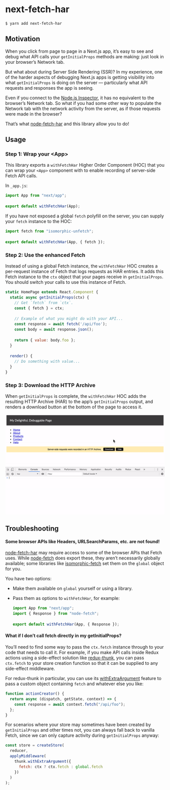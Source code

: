 # next-fetch-har

```console
$ yarn add next-fetch-har
```

## Motivation

When you click from page to page in a Next.js app, it’s easy to see and debug
what API calls your `getInitialProps` methods are making: just look in your
browser’s Network tab.

But what about during Server Side Rendering (SSR)? In my experience, one of the
harder aspects of debugging Next.js apps is getting visibility into what
`getInitialProps` is doing on the server — particularly what API requests and
responses the app is seeing.

Even if you connect to the [Node.js Inspector](https://nodejs.org/en/docs/guides/debugging-getting-started/),
it has no equivalent to the browser’s Network tab. So what if you had some
other way to populate the Network tab with the network activity from the server,
as if those requests were made in the browser?

That’s what [node-fetch-har](https://github.com/exogen/node-fetch-har) and this
library allow you to do!

## Usage

### Step 1: Wrap your &lt;App&gt;

This library exports a `withFetchHar` Higher Order Component (HOC) that you can
wrap your `<App>` component with to enable recording of server-side Fetch API
calls.

In `_app.js`:

```js
import App from "next/app";

export default withFetchHar(App);
```

If you have not exposed a global `fetch` polyfill on the server, you can supply
your `fetch` instance to the HOC:

```js
import fetch from "isomorphic-unfetch";

export default withFetchHar(App, { fetch });
```

### Step 2: Use the enhanced Fetch

Instead of using a global Fetch instance, the `withFetchHar` HOC creates a
per-request instance of Fetch that logs requests as HAR entries. It adds this
Fetch instance to the `ctx` object that your pages receive in `getInitialProps`.
You should switch your calls to use this instance of Fetch.

```js
static HomePage extends React.Component {
  static async getInitialProps(ctx) {
    // Get `fetch` from `ctx`.
    const { fetch } = ctx;

    // Example of what you might do with your API...
    const response = await fetch('/api/foo');
    const body = await response.json();

    return { value: body.foo };
  }

  render() {
    // Do something with value...
  }
}
```

### Step 3: Download the HTTP Archive

When `getInitialProps` is complete, the `withFetchHar` HOC adds the resulting
HTTP Archive (HAR) to the app’s `getInitialProps` output, and renders a download
button at the bottom of the page to access it.

![Demo](./demo.gif)

## Troubleshooting

#### Some browser APIs like Headers, URLSearchParams, etc. are not found!

[node-fetch-har](https://github.com/exogen/node-fetch-har) may require access to
some of the browser APIs that Fetch uses. While [node-fetch](https://github.com/bitinn/node-fetch)
does export these, they aren’t necessarily globally available; some libraries
like [isomorphic-fetch](https://github.com/matthew-andrews/isomorphic-fetch) set
them on the `global` object for you.

You have two options:

- Make them available on `global` yourself or using a library.
- Pass them as options to `withFetchHar`, for example:

  ```js
  import App from "next/app";
  import { Response } from "node-fetch";

  export default withFetchHar(App, { Response });
  ```

#### What if I don’t call fetch directly in my getInitialProps?

You’ll need to find some way to pass the `ctx.fetch` instance through to your
code that needs to call it. For example, if you make API calls inside Redux
actions using a side-effect solution like [redux-thunk](https://github.com/reduxjs/redux-thunk),
you can pass `ctx.fetch` to your store creation function so that it can
be supplied to any side-effect middleware.

For redux-thunk in particular, you can use its [withExtraArgument](https://github.com/reduxjs/redux-thunk#injecting-a-custom-argument)
feature to pass a custom object containing `fetch` and whatever else you like:

```js
function actionCreator() {
  return async (dispatch, getState, context) => {
    const response = await context.fetch("/api/foo");
  };
}
```

For scenarios where your store may sometimes have been created by `getInitialProps`
and other times not, you can always fall back to vanilla Fetch, since we can
only capture activity during `getInitialProps` anyway:

```js
const store = createStore(
  reducer,
  applyMiddleware(
    thunk.withExtraArgument({
      fetch: ctx ? ctx.fetch : global.fetch
    })
  )
);
```

